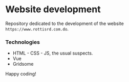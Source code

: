 # Website development
Repository dedicated to the development of the website `https://www.rottisrd.com.do`. 

### Technologies
- HTML - CSS - JS, the usual suspects.
- Vue
- Gridsome



Happy coding!
